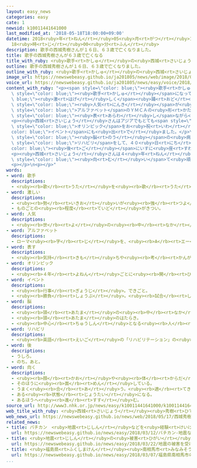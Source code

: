 ```yaml
---
layout: easy_news
categories: easy
cate: 1
newsid: k10011441641000
last_modified_at: '2018-05-18T18:00:00+09:00'
datetime: 2018<ruby>年<rt>ねん</rt></ruby>05<ruby>月<rt>がつ</rt></ruby>18<ruby>日<rt>にち</rt></ruby>
  18<ruby>時<rt>じ</rt></ruby>00<ruby>分<rt>ふん</rt></ruby>
description: 歌手の西城秀樹さんが１６日、６３歳で亡くなりました。
title: 歌手の西城秀樹さんが６３歳で亡くなる
title_with_ruby: <ruby>歌手<rt>かしゅ</rt></ruby>の<ruby>西城<rt>さいじょう</rt></ruby><ruby>秀樹<rt>ひでき</rt></ruby>さんが６３<ruby>歳<rt>さい</rt></ruby>で<ruby>亡<rt>な</rt></ruby>くなる
outline: 歌手の西城秀樹さんが１６日、６３歳で亡くなりました。
outline_with_ruby: <ruby>歌手<rt>かしゅ</rt></ruby>の<ruby>西城<rt>さいじょう</rt></ruby><ruby>秀樹<rt>ひでき</rt></ruby>さんが１６<ruby>日<rt>にち</rt></ruby>、６３<ruby>歳<rt>さい</rt></ruby>で<ruby>亡<rt>な</rt></ruby>くなりました。
image_url: https://newswebeasy.github.io/ja201805/news/web/image/2018/05/17/K10011441641_1805171240_1805171241_01_02.jpg
voice_url: https://newswebeasy.github.io/ja201805/news/easy/voice/2018/05/18/k10011441641000.mp4
content_with_ruby: "<p><span style=\"color: blue;\"><ruby>歌手<rt>かしゅ</rt></ruby></span>の<ruby>西城<rt>さいじょう</rt></ruby><ruby>秀樹<rt>ひでき</rt></ruby>さんが１６<ruby>日<rt>にち</rt></ruby>、６３<ruby>歳<rt>さい</rt></ruby>で<ruby>亡<rt>な</rt></ruby>くなりました。<ruby>西城<rt>さいじょう</rt></ruby>さんは１９７２<ruby>年<rt>ねん</rt></ruby>に<span\
  \ style=\"color: blue;\"><ruby>歌手<rt>かしゅ</rt></ruby></span>になって、<span style=\"color:\
  \ blue;\"><ruby>激<rt>はげ</rt></ruby>しく</span><ruby>踊<rt>おど</rt></ruby>りながら<ruby>歌<rt>うた</rt></ruby>って、<ruby>若<rt>わか</rt></ruby>い<ruby>女性<rt>じょせい</rt></ruby>などに<span\
  \ style=\"color: blue;\"><ruby>人気<rt>にんき</rt></ruby></span>が<ruby>出<rt>で</rt></ruby>ました。１９７９<ruby>年<rt>ねん</rt></ruby>に<ruby>歌<rt>うた</rt></ruby>った「ＹＯＵＮＧ　ＭＡＮ」は、<span\
  \ style=\"color: blue;\">アルファベット</span>のＹＭＣＡの<ruby>形<rt>かたち</rt></ruby>を<ruby>体<rt>からだ</rt></ruby>で<span\
  \ style=\"color: blue;\"><ruby>表<rt>あらわ</rt></ruby>し</span>ながら<ruby>歌<rt>うた</rt></ruby>って<ruby>有名<rt>ゆうめい</rt></ruby>になりました。</p>\n\
  <p><ruby>西城<rt>さいじょう</rt></ruby>さんはアジアでもとても<span style=\"color: blue;\"><ruby>人気<rt>にんき</rt></ruby></span>がありました。１９８８<ruby>年<rt>ねん</rt></ruby>には<ruby>韓国<rt>かんこく</rt></ruby>のソウルで<span\
  \ style=\"color: blue;\">オリンピック</span>をお<ruby>祝<rt>いわ</rt></ruby>いする<span style=\"\
  color: blue;\">イベント</span>にも<ruby>出<rt>で</rt></ruby>ました。</p>\n<p><ruby>西城<rt>さいじょう</rt></ruby>さんは４８<ruby>歳<rt>さい</rt></ruby>と５６<ruby>歳<rt>さい</rt></ruby>のときに<span\
  \ style=\"color: blue;\"><ruby>脳<rt>のう</rt></ruby></span>の<ruby>病気<rt>びょうき</rt></ruby>になりました。２<ruby>度<rt>ど</rt></ruby><ruby>目<rt>め</rt></ruby>のときは<ruby>話<rt>はな</rt></ruby>すことが<ruby>難<rt>むずか</rt></ruby>しくなって<ruby>体<rt>からだ</rt></ruby>の<ruby>右側<rt>みぎがわ</rt></ruby>が<ruby>動<rt>うご</rt></ruby>かなくなりました。しかし<ruby>西城<rt>さいじょう</rt></ruby>さんは<ruby>一生懸命<rt>いっしょうけんめい</rt></ruby><span\
  \ style=\"color: blue;\">リハビリ</span>をして、４０<ruby>日<rt>にち</rt></ruby><span style=\"\
  color: blue;\"><ruby>後<rt>ご</rt></ruby></span>にいすに<ruby>座<rt>すわ</rt></ruby>って<ruby>歌<rt>うた</rt></ruby>って、<ruby>仕事<rt>しごと</rt></ruby>に<ruby>戻<rt>もど</rt></ruby>りました。</p>\n\
  <p><ruby>西城<rt>さいじょう</rt></ruby>さんは４<ruby>年<rt>ねん</rt></ruby><ruby>前<rt>まえ</rt></ruby>にＮＨＫのテレビで、「<ruby>病気<rt>びょうき</rt></ruby>になる<ruby>前<rt>まえ</rt></ruby>の<ruby>体<rt>からだ</rt></ruby>に<ruby>戻<rt>もど</rt></ruby>ることはできませんが、<ruby>少<rt>すこ</rt></ruby>しでもよくなるように<ruby>前<rt>まえ</rt></ruby>を<span\
  \ style=\"color: blue;\"><ruby>向<rt>む</rt></ruby>い</span>て<ruby>頑張<rt>がんば</rt></ruby>っていきたいです」と<ruby>話<rt>はな</rt></ruby>していました。</p>\n\
  <p></p>\n<p></p>"
words:
- word: 歌手
  descriptions:
  - <ruby><rb>歌</rb><rt>うた</rt></ruby>を<ruby><rb>歌</rb><rt>うた</rt></ruby>うことを<ruby><rb>仕事</rb><rt>しごと</rt></ruby>にしている<ruby><rb>人</rb><rt>ひと</rt></ruby>。
- word: 激しい
  descriptions:
  - <ruby><rb>勢</rb><rt>いきお</rt></ruby>いが<ruby><rb>強</rb><rt>つよ</rt></ruby>い。
  - ものごとの<ruby><rb>程度</rb><rt>ていど</rt></ruby>がきつい。
- word: 人気
  descriptions:
  - <ruby><rb>世</rb><rt>よ</rt></ruby>の<ruby><rb>中</rb><rt>なか</rt></ruby>の<ruby><rb>人</rb><rt>ひと</rt></ruby>たちのよい<ruby><rb>評判</rb><rt>ひょうばん</rt></ruby>。
- word: アルファベット
  descriptions:
  - ローマ<ruby><rb>字</rb><rt>じ</rt></ruby>を、<ruby><rb>A</rb><rt>エー</rt></ruby>・<ruby><rb>B</rb><rt>ビー</rt></ruby>・<ruby><rb>C</rb><rt>シー</rt></ruby>…というふうに<ruby><rb>Z</rb><rt>ゼット</rt></ruby>まで<ruby><rb>順</rb><rt>じゅん</rt></ruby>に<ruby><rb>並</rb><rt>なら</rt></ruby>べたもの。２６<ruby><rb>文字</rb><rt>もじ</rt></ruby>ある。
- word: 表す
  descriptions:
  - <ruby><rb>気持</rb><rt>きも</rt></ruby>ちや<ruby><rb>考</rb><rt>かんが</rt></ruby>えなどを、ことばや<ruby><rb>表情</rb><rt>ひょうじょう</rt></ruby>に<ruby><rb>出</rb><rt>だ</rt></ruby>したり、<ruby><rb>絵</rb><rt>え</rt></ruby>や<ruby><rb>音楽</rb><rt>おんがく</rt></ruby>などにしたりする。
- word: オリンピック
  descriptions:
  - <ruby><rb>４年</rb><rt>よねん</rt></ruby>ごとに<ruby><rb>開</rb><rt>ひら</rt></ruby>かれ、<ruby><rb>世界</rb><rt>せかい</rt></ruby>じゅうの<ruby><rb>国々</rb><rt>くにぐに</rt></ruby>から<ruby><rb>選手</rb><rt>せんしゅ</rt></ruby>が<ruby><rb>参加</rb><rt>さんか</rt></ruby>する<ruby><rb>競技大会</rb><rt>きょうぎたいかい</rt></ruby>。<ruby><rb>古代</rb><rt>こだい</rt></ruby>ギリシャのオリンピアで<ruby><rb>開</rb><rt>ひら</rt></ruby>かれた<ruby><rb>古代</rb><rt>こだい</rt></ruby>オリンピックにならって、フランスのクーベルタンの<ruby><rb>力</rb><rt>ちから</rt></ruby>で、１８９６<ruby><rb>年</rb><rt>ねん</rt></ruby>にギリシャのアテネで<ruby><rb>開</rb><rt>ひら</rt></ruby>かれたのが、<ruby><rb>近代</rb><rt>きんだい</rt></ruby>オリンピックの<ruby><rb>始</rb><rt>はじ</rt></ruby>まり。<ruby><rb>五輪</rb><rt>ごりん</rt></ruby>。
- word: イベント
  descriptions:
  - <ruby><rb>行事</rb><rt>ぎょうじ</rt></ruby>。できごと。
  - <ruby><rb>勝負</rb><rt>しょうぶ</rt></ruby>。<ruby><rb>試合</rb><rt>しあい</rt></ruby>。
- word: 脳
  descriptions:
  - <ruby><rb>頭</rb><rt>あたま</rt></ruby>の<ruby><rb>中</rb><rt>なか</rt></ruby>にあって、<ruby><rb>考</rb><rt>かんが</rt></ruby>えたり<ruby><rb>体</rb><rt>からだ</rt></ruby>を<ruby><rb>動</rb><rt>うご</rt></ruby>かしたりするはたらきを<ruby><rb>受</rb><rt>う</rt></ruby>け<ruby><rb>持</rb><rt>も</rt></ruby>つところ。
  - <ruby><rb>頭</rb><rt>あたま</rt></ruby>のはたらき。
  - <ruby><rb>中心</rb><rt>ちゅうしん</rt></ruby>となる<ruby><rb>人</rb><rt>ひと</rt></ruby>。
- word: リハビリ
  descriptions:
  - <ruby><rb>英語</rb><rt>えいご</rt></ruby>の「リハビリテーション」の<ruby><rb>略</rb><rt>りゃく</rt></ruby>。けがや<ruby><rb>病気</rb><rt>びょうき</rt></ruby>で<ruby><rb>歩</rb><rt>ある</rt></ruby>けなくなったり、<ruby><rb>動</rb><rt>うご</rt></ruby>かなくなったりした<ruby><rb>体</rb><rt>からだ</rt></ruby>を、もとにもどすための<ruby><rb>訓練</rb><rt>くんれん</rt></ruby>。
- word: 後
  descriptions:
  - うしろ。
  - のち。あと。
- word: 向く
  descriptions:
  - <ruby><rb>顔</rb><rt>かお</rt></ruby>や<ruby><rb>体</rb><rt>からだ</rt></ruby>をそのほうへ<ruby><rb>向</rb><rt>む</rt></ruby>ける。
  - そのほうに<ruby><rb>面</rb><rt>めん</rt></ruby>している。
  - うまく<ruby><rb>合</rb><rt>あ</rt></ruby>う。<ruby><rb>適</rb><rt>てき</rt></ruby>している。
  - ある<ruby><rb>状態</rb><rt>じょうたい</rt></ruby>になる。
  - あるほうへ<ruby><rb>進</rb><rt>すす</rt></ruby>む。
source_url: http://www3.nhk.or.jp/news/easy/k10011441641000/k10011441641000.html
web_title_with_ruby: <ruby>西城<rt>さいじょう</rt></ruby><ruby>秀樹<rt>ひでき</rt></ruby>さん<ruby>死去<rt>しきょ</rt></ruby>
web_news_url: https://newswebeasy.github.io/news/web/2018/05/17/西城秀樹さん死去
related_news:
- title: バチカン　<ruby>地震<rt>じしん</rt></ruby>などを<ruby>経験<rt>けいけん</rt></ruby>した<ruby>人<rt>ひと</rt></ruby>たちのためのコンサート
  url: https://newswebeasy.github.io/news/easy/2018/03/12/バチカン-地震などを経験した人たちのためのコンサート
- title: <ruby>地震<rt>じしん</rt></ruby>の<ruby>被害<rt>ひがい</rt></ruby>を<ruby>受<rt>う</rt></ruby>けた<ruby>東北<rt>とうほく</rt></ruby>の<ruby>高校生<rt>こうこうせい</rt></ruby>がアメリカでオペラに<ruby>出<rt>で</rt></ruby>る
  url: https://newswebeasy.github.io/news/easy/2018/03/22/地震の被害を受けた東北の高校生がアメリカでオペラに出る
- title: <ruby>福島県<rt>ふくしまけん</rt></ruby><ruby>南相馬市<rt>みなみそうまし</rt></ruby>の<ruby>子<rt>こ</rt></ruby>どもたちがウィーンで<ruby>歌<rt>うた</rt></ruby>を<ruby>歌<rt>うた</rt></ruby>う
  url: https://newswebeasy.github.io/news/easy/2018/03/07/福島県南相馬市の子どもたちがウィーンで歌を歌う
...
```

